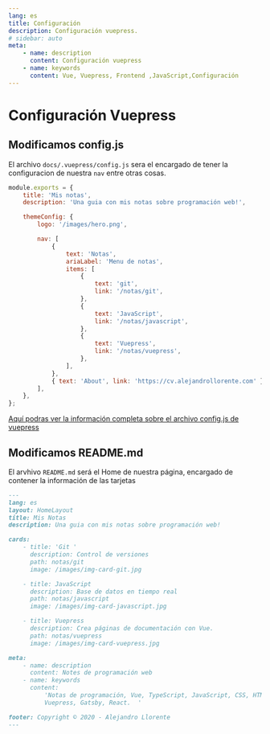 ```yaml
---
lang: es
title: Configuración
description: Configuración vuepress.
# sidebar: auto
meta:
    - name: description
      content: Configuración vuepress
    - name: keywords
      content: Vue, Vuepress, Frontend ,JavaScript,Configuración
---
```


# Configuración Vuepress

## Modificamos config.js

El archivo `docs/.vuepress/config.js` sera el encargado de tener la configuracion de nuestra
`nav` entre otras cosas.

```js
module.exports = {
	title: 'Mis notas',
	description: 'Una guia con mis notas sobre programación web!',

	themeConfig: {
		logo: '/images/hero.png',

		nav: [
			{
				text: 'Notas',
				ariaLabel: 'Menu de notas',
				items: [
					{
						text: 'git',
						link: '/notas/git',
					},
					{
						text: 'JavaScript',
						link: '/notas/javascript',
					},
					{
						text: 'Vuepress',
						link: '/notas/vuepress',
					},
				],
			},
			{ text: 'About', link: 'https://cv.alejandrollorente.com' },
		],
	},
};
```

[Aquí podras ver la información completa sobre el archivo config.js de vuepress](https://vuepress.vuejs.org/config/)

## Modificamos README.md

El arvhivo `README.md` será el Home de nuestra página,
encargado de contener la información de las tarjetas

```md
---
lang: es
layout: HomeLayout
title: Mis Notas
description: Una guia con mis notas sobre programación web!

cards:
    - title: 'Git '
      description: Control de versiones
      path: notas/git
      image: /images/img-card-git.jpg

    - title: JavaScript
      description: Base de datos en tiempo real
      path: notas/javascript
      image: /images/img-card-javascript.jpg

    - title: Vuepress
      description: Crea páginas de documentación con Vue.
      path: notas/vuepress
      image: /images/img-card-vuepress.jpg

meta:
    - name: description
      content: Notes de programación web
    - name: keywords
      content:
          'Notas de programación, Vue, TypeScript, JavaScript, CSS, HTML, Git,
          Vuepress, Gatsby, React.  '

footer: Copyright © 2020 - Alejandro Llorente
---
```
